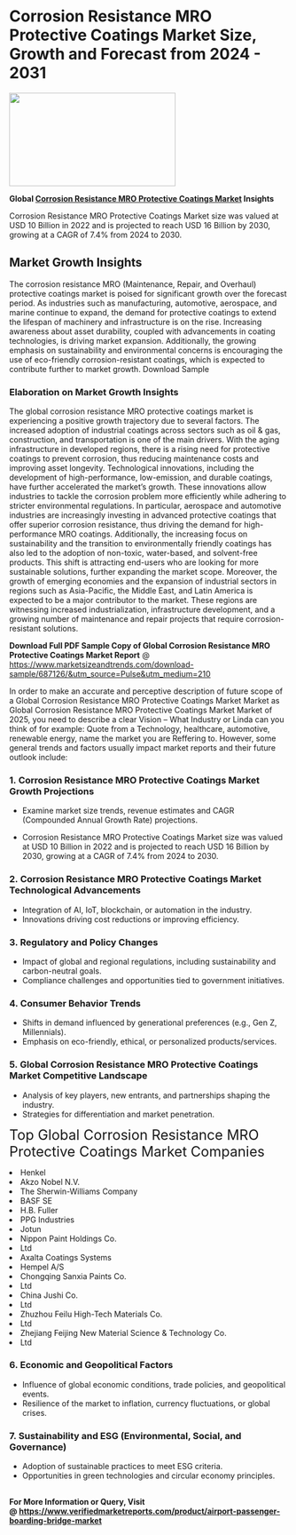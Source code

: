 <H1>Corrosion Resistance MRO Protective Coatings Market Size, Growth and Forecast from 2024 - 2031</H1><img class="aligncenter size-medium wp-image-584254" src="https://thirdeyenews.in/wp-content/uploads/2024/09/Global-Market-Research-300x168.jpeg" alt="" width="300" height="168" /><p><strong>Global&nbsp;<a href="https://www.marketsizeandtrends.com/download-sample/687126/&amp;utm_source=Pulse&amp;utm_medium=210">Corrosion Resistance MRO Protective Coatings Market</a> Insights</strong></p><p>Corrosion Resistance MRO Protective Coatings Market size was valued at USD 10 Billion in 2022 and is projected to reach USD 16 Billion by 2030, growing at a CAGR of 7.4% from 2024 to 2030.</p><p><h2>Market Growth Insights</h2> The corrosion resistance MRO (Maintenance, Repair, and Overhaul) protective coatings market is poised for significant growth over the forecast period. As industries such as manufacturing, automotive, aerospace, and marine continue to expand, the demand for protective coatings to extend the lifespan of machinery and infrastructure is on the rise. Increasing awareness about asset durability, coupled with advancements in coating technologies, is driving market expansion. Additionally, the growing emphasis on sustainability and environmental concerns is encouraging the use of eco-friendly corrosion-resistant coatings, which is expected to contribute further to market growth. Download Sample <h3>Elaboration on Market Growth Insights</h3> The global corrosion resistance MRO protective coatings market is experiencing a positive growth trajectory due to several factors. The increased adoption of industrial coatings across sectors such as oil & gas, construction, and transportation is one of the main drivers. With the aging infrastructure in developed regions, there is a rising need for protective coatings to prevent corrosion, thus reducing maintenance costs and improving asset longevity. Technological innovations, including the development of high-performance, low-emission, and durable coatings, have further accelerated the market’s growth. These innovations allow industries to tackle the corrosion problem more efficiently while adhering to stricter environmental regulations. In particular, aerospace and automotive industries are increasingly investing in advanced protective coatings that offer superior corrosion resistance, thus driving the demand for high-performance MRO coatings. Additionally, the increasing focus on sustainability and the transition to environmentally friendly coatings has also led to the adoption of non-toxic, water-based, and solvent-free products. This shift is attracting end-users who are looking for more sustainable solutions, further expanding the market scope. Moreover, the growth of emerging economies and the expansion of industrial sectors in regions such as Asia-Pacific, the Middle East, and Latin America is expected to be a major contributor to the market. These regions are witnessing increased industrialization, infrastructure development, and a growing number of maintenance and repair projects that require corrosion-resistant solutions. </p><p><span class=""><strong>Download Full PDF Sample Copy of Global Corrosion Resistance MRO Protective Coatings Market Report</strong> @ <a href="https://www.marketsizeandtrends.com/download-sample/687126/&amp;utm_source=Pulse&amp;utm_medium=210" target="_blank">https://www.marketsizeandtrends.com/download-sample/687126/&amp;utm_source=Pulse&amp;utm_medium=210</a></span></p><p>In order to make an accurate and perceptive description of future scope of a Global&nbsp;Corrosion Resistance MRO Protective Coatings Market Market as Global&nbsp;Corrosion Resistance MRO Protective Coatings Market Market of 2025, you need to describe a clear Vision &ndash; What Industry or Linda can you think of for example: Quote from a Technology, healthcare, automotive, renewable energy, name the market you are Reffering to. However, some general trends and factors usually impact market reports and their future outlook include:</p><h3>1.&nbsp;<strong>Corrosion Resistance MRO Protective Coatings Market Growth Projections</strong></h3><ul><li>Examine market size trends, revenue estimates and CAGR (Compounded Annual Growth Rate) projections.</li><li><p>Corrosion Resistance MRO Protective Coatings Market size was valued at USD 10 Billion in 2022 and is projected to reach USD 16 Billion by 2030, growing at a CAGR of 7.4% from 2024 to 2030.</p></li></ul><h3>2.&nbsp;<strong>Corrosion Resistance MRO Protective Coatings Market Technological Advancements</strong></h3><ul><li>Integration of AI, IoT, blockchain, or automation in the industry.</li><li>Innovations driving cost reductions or improving efficiency.</li></ul><h3>3.&nbsp;<strong>Regulatory and Policy Changes</strong></h3><ul><li>Impact of global and regional regulations, including sustainability and carbon-neutral goals.</li><li>Compliance challenges and opportunities tied to government initiatives.</li></ul><h3>4.&nbsp;<strong>Consumer Behavior Trends</strong></h3><ul><li>Shifts in demand influenced by generational preferences (e.g., Gen Z, Millennials).</li><li>Emphasis on eco-friendly, ethical, or personalized products/services.</li></ul><h3>5.&nbsp;<strong>Global Corrosion Resistance MRO Protective Coatings Market Competitive Landscape</strong></h3><ul><li>Analysis of key players, new entrants, and partnerships shaping the industry.</li><li>Strategies for differentiation and market penetration.</li></ul><p data-pm-slice="1 1 []"><span style="color: inherit; font-family: inherit; font-size: 25px;">Top Global Corrosion Resistance MRO Protective Coatings Market Companies</span></p><div class="" data-test-id=""><p><li>Henkel</li><li> Akzo Nobel N.V.</li><li> The Sherwin-Williams Company</li><li> BASF SE</li><li> H.B. Fuller</li><li> PPG Industries</li><li> Jotun</li><li> Nippon Paint Holdings Co.</li><li> Ltd</li><li> Axalta Coatings Systems</li><li> Hempel A/S</li><li> Chongqing Sanxia Paints Co.</li><li>Ltd</li><li> China Jushi Co.</li><li> Ltd</li><li> Zhuzhou Feilu High-Tech Materials Co.</li><li> Ltd</li><li> Zhejiang Feijing New Material Science & Technology Co.</li><li>Ltd</li></p></div><h3>6.&nbsp;<strong>Economic and Geopolitical Factors</strong></h3><ul><li>Influence of global economic conditions, trade policies, and geopolitical events.</li><li>Resilience of the market to inflation, currency fluctuations, or global crises.</li></ul><h3>7.&nbsp;<strong>Sustainability and ESG (Environmental, Social, and Governance)</strong></h3><ul><li>Adoption of sustainable practices to meet ESG criteria.</li><li>Opportunities in green technologies and circular economy principles.</li></ul><h2><strong style="font-size: 14px;">For More Information or Query, Visit @&nbsp;</strong><a style="background-color: #ffffff; font-size: 14px;" href="https://www.marketsizeandtrends.com/report/corrosion-resistance-mro-protective-coatings-market/" target="_blank">https://www.verifiedmarketreports.com/product/airport-passenger-boarding-bridge-market</a></h2>
